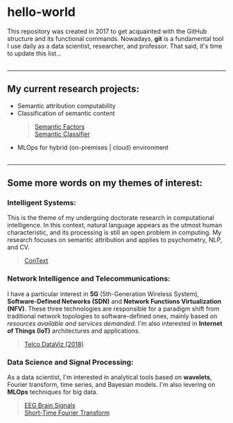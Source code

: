 # hello-world
This repository was created in 2017 to get acquainted with the GitHub structure and its functional commands. Nowadays, **git** is a fundamental tool I use daily as a data scientist, researcher, and professor. That said, it's time to update this list...
&nbsp;  
&nbsp;  

----
## My current research projects:
- Semantic attribution computability
- Classification of semantic content
  > [Semantic Factors](https://github.com/tbnsilveira/semantic_factors)  
  > [Semantic Classifier](https://github.com/tbnsilveira/semantic_classifier)
- MLOps for hybrid (on-premises | cloud) environment
&nbsp;  
&nbsp;  

----
## Some more words on my themes of interest:
### Intelligent Systems:
This is the theme of my undergoing doctorate research in computational intelligence. In this context, natural language appears as the utmost human characteristic, and its processing is still an open problem in computing. My research focuses on semantic attribution and applies to psychometry, NLP, and CV. 
  > [ConText](https://github.com/tbnsilveira/ConText)

### Network Intelligence and Telecommunications:
I have a particular interest in **5G** (5th-Generation Wireless System), **Software-Defined Networks (SDN)** and **Network Functions Virtualization (NFV)**. These three technologies are responsible for a paradigm shift from traditional network topologies to software-defined ones, mainly based on *resources available and services demanded*. I'm also interested in **Internet of Things (IoT)** architectures and applications.
  > [Telco DataViz (2018)](https://github.com/tbnsilveira/Telco_DataViz) 

### Data Science and Signal Processing:  
As a data scientist, I'm interested in analytical tools based on **wavelets**, Fourier transform, time series, and Bayesian models. I'm also levering on **MLOps** techniques for big data.
  > [EEG Brain Signals](https://github.com/tbnsilveira/BrainSignals/tree/master)  
  > [Short-Time Fourier Transform](https://github.com/tbnsilveira/STFT_analysis)

